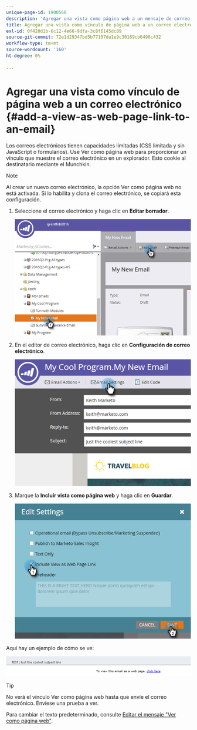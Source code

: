 ```yaml
---
unique-page-id: 1900560
description: 'Agregar una vista como página web a un mensaje de correo electrónico: documentos de Marketo: documentación del producto'
title: Agregar una vista como vínculo de página web a un correo electrónico
exl-id: 0f420d1b-6c12-4e66-9dfa-3c8f6145dc89
source-git-commit: 72e1d29347bd5b77107da1e9c30169cb6490c432
workflow-type: tm+mt
source-wordcount: '160'
ht-degree: 0%

---
```


# Agregar una vista como vínculo de página web a un correo electrónico {#add-a-view-as-web-page-link-to-an-email}

Los correos electrónicos tienen capacidades limitadas (CSS limitada y sin JavaScript o formularios). Use Ver como página web para proporcionar un vínculo que muestre el correo electrónico en un explorador. Esto cookie al destinatario mediante el Munchkin.

>[!NOTE]
>
>Al crear un nuevo correo electrónico, la opción Ver como página web no está activada. Si lo habilita y clona el correo electrónico, se copiará esta configuración.

1. Seleccione el correo electrónico y haga clic en **Editar borrador**.

   ![](assets/one-5.png)

1. En el editor de correo electrónico, haga clic en **Configuración de correo electrónico**.

   ![](assets/two-5.png)

1. Marque la **Incluir vista como página web** y haga clic en **Guardar**.

   ![](assets/three-4.png)

Aquí hay un ejemplo de cómo se ve:

![](assets/four-3.png)

>[!TIP]
>
>No verá el vínculo Ver como página web hasta que envíe el correo electrónico. Envíese una prueba a ver.

Para cambiar el texto predeterminado, consulte [Editar el mensaje &quot;Ver como página web&quot;](/help/marketo/product-docs/administration/email-setup/edit-the-view-as-web-page-message.md).
